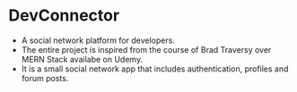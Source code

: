 # DevConnector

- A social network platform for developers.
- The entire project is inspired from the course of Brad Traversy over MERN Stack availabe on Udemy.
- It is a small social network app that includes authentication, profiles and forum posts.
